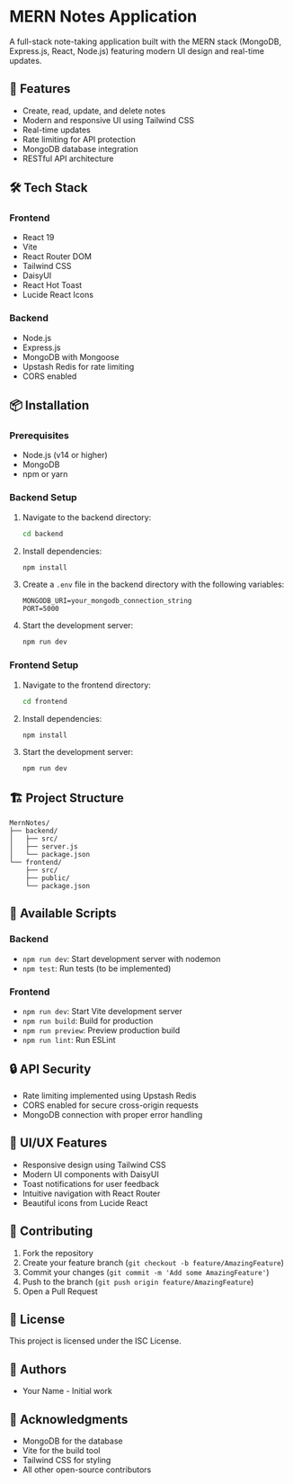 # MERN Notes Application

A full-stack note-taking application built with the MERN stack (MongoDB, Express.js, React, Node.js) featuring modern UI design and real-time updates.

## 🚀 Features

- Create, read, update, and delete notes
- Modern and responsive UI using Tailwind CSS
- Real-time updates
- Rate limiting for API protection
- MongoDB database integration
- RESTful API architecture

## 🛠️ Tech Stack

### Frontend

- React 19
- Vite
- React Router DOM
- Tailwind CSS
- DaisyUI
- React Hot Toast
- Lucide React Icons

### Backend

- Node.js
- Express.js
- MongoDB with Mongoose
- Upstash Redis for rate limiting
- CORS enabled

## 📦 Installation

### Prerequisites

- Node.js (v14 or higher)
- MongoDB
- npm or yarn

### Backend Setup

1. Navigate to the backend directory:
   ```bash
   cd backend
   ```
2. Install dependencies:
   ```bash
   npm install
   ```
3. Create a `.env` file in the backend directory with the following variables:
   ```
   MONGODB_URI=your_mongodb_connection_string
   PORT=5000
   ```
4. Start the development server:
   ```bash
   npm run dev
   ```

### Frontend Setup

1. Navigate to the frontend directory:
   ```bash
   cd frontend
   ```
2. Install dependencies:
   ```bash
   npm install
   ```
3. Start the development server:
   ```bash
   npm run dev
   ```

## 🏗️ Project Structure

```
MernNotes/
├── backend/
│   ├── src/
│   ├── server.js
│   └── package.json
└── frontend/
    ├── src/
    ├── public/
    └── package.json
```

## 🔧 Available Scripts

### Backend

- `npm run dev`: Start development server with nodemon
- `npm test`: Run tests (to be implemented)

### Frontend

- `npm run dev`: Start Vite development server
- `npm run build`: Build for production
- `npm run preview`: Preview production build
- `npm run lint`: Run ESLint

## 🔒 API Security

- Rate limiting implemented using Upstash Redis
- CORS enabled for secure cross-origin requests
- MongoDB connection with proper error handling

## 🎨 UI/UX Features

- Responsive design using Tailwind CSS
- Modern UI components with DaisyUI
- Toast notifications for user feedback
- Intuitive navigation with React Router
- Beautiful icons from Lucide React

## 🤝 Contributing

1. Fork the repository
2. Create your feature branch (`git checkout -b feature/AmazingFeature`)
3. Commit your changes (`git commit -m 'Add some AmazingFeature'`)
4. Push to the branch (`git push origin feature/AmazingFeature`)
5. Open a Pull Request

## 📝 License

This project is licensed under the ISC License.

## 👥 Authors

- Your Name - Initial work

## 🙏 Acknowledgments

- MongoDB for the database
- Vite for the build tool
- Tailwind CSS for styling
- All other open-source contributors
